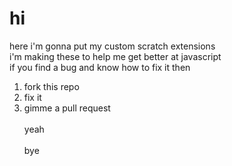 # hi

here i'm gonna put my custom scratch extensions <br>
i'm making these to help me get better at javascript <br>
if you find a bug and know how to fix it then
1. fork this repo
2. fix it
3. gimme a pull request <br> <br>
yeah <br> <br>
bye
